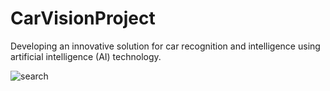 # CarVisionProject   
Developing an innovative solution for car recognition and intelligence using artificial intelligence (AI) technology.         

   




![search](https://github.com/KhamessiTaha/CarVisionProject/assets/126385064/07459b02-6dbe-446b-9e2c-31fd9a6b1268)
